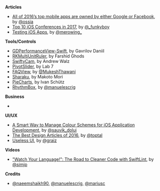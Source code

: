 
**Articles**

* [All of 2016’s top mobile apps are owned by either Google or Facebook](https://medium.freecodecamp.com/all-of-2016s-top-mobile-apps-are-owned-by-either-google-or-facebook-a9c56d77a74b#.xxup8umk9), by [@ossia](https://twitter.com/ossia)
* [Top 10 iOS Conferences in 2017](https://www.raywenderlich.com/149517/top-10-ios-conferences-2017), by [@_funkyboy](http://www.twitter.com/_funkyboy)
* [Testing iOS Apps](http://merowing.info/2017/01/testing-ios-apps/), by [@merowing_](https://twitter.com/merowing_)

**Tools/Controls**

* [GDPerformanceView-Swift](https://github.com/dani-gavrilov/GDPerformanceView-Swift), by Gavrilov Daniil
* [RKMultiUnitRuler](https://github.com/farshidce/RKMultiUnitRuler/), by Farshid Ghods
* [SwiftyCam](https://github.com/Awalz/SwiftyCam), by Andrew Walz
* [PivotSlider](https://github.com/lab111/pivot-slider), by Lab 7
* [FAQView](https://github.com/mukeshthawani/FAQView), by [@MukeshThawani](http://twitter.com/MukeshThawani)
* [Sharaku](https://github.com/makomori/Sharaku), by Makoto Mori
* [PieCharts](https://github.com/i-schuetz/PieCharts), by Ivan Schütz
* [RhythmBox](https://github.com/manuelescrig/RhythmBox), by [@manuelescrig](http://twitter.com/manuelescrig)

**Business**

*

**UI/UX**

* [A Smart Way to Manage Colour Schemes for iOS Application Development](https://medium.com/compileswift/a-smart-way-to-manage-colours-schemes-for-ios-applications-development-923ef976be55#.86rh9pshu), by [@sauvik_dolui](https://twitter.com/sauvik_dolui)
* [The Best Design Articles of 2016](https://medium.com/swlh/the-best-design-articles-of-2016-fc2be45f6ef6#.7wa7bg5m5), by [@toptal](https://twitter.com/toptal)
* [Useless UI](https://medium.com/@graiz/useless-ui-e6f962e666e4#.cumk3url0), by [@graiz](https://twitter.com/graiz)

**Videos**

* ["Watch Your Language!": The Road to Cleaner Code with SwiftLint](https://realm.io/news/slug-jp-simard-swiftlint/), by [@simjp](https://twitter.com/simjp)

**Credits**

* [@naeemshaikh90](https://github.com/naeemshaikh90), [@manuelescrig](http://twitter.com/manuelescrig), [@mariusc](https://github.com/mariusc)
